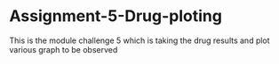 # Assignment-5-Drug-ploting
This is the module challenge 5 which is taking the drug results and plot various graph to be observed
